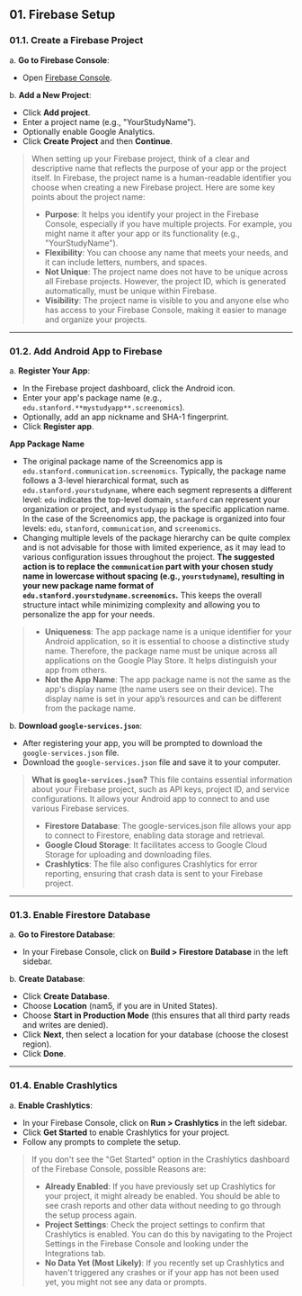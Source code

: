 ## 01. Firebase Setup

### 01.1.  Create a Firebase Project
a. **Go to Firebase Console**:
   - Open [Firebase Console](https://console.firebase.google.com/).

b. **Add a New Project**:
   - Click **Add project**.
   - Enter a project name (e.g., "YourStudyName").
   - Optionally enable Google Analytics.
   - Click **Create Project** and then **Continue**.

> When setting up your Firebase project, think of a clear and descriptive name that reflects the purpose of your app or the project itself. In Firebase, the project name is a human-readable identifier you choose when creating a new Firebase project. Here are some key points about the project name:
> * **Purpose**: It helps you identify your project in the Firebase Console, especially if you have multiple projects. For example, you might name it after your app or its functionality (e.g., "YourStudyName").
> * **Flexibility**: You can choose any name that meets your needs, and it can include letters, numbers, and spaces.
> * **Not Unique**: The project name does not have to be unique across all Firebase projects. However, the project ID, which is generated automatically, must be unique within Firebase.
> * **Visibility**: The project name is visible to you and anyone else who has access to your Firebase Console, making it easier to manage and organize your projects.

---

### 01.2. Add Android App to Firebase
a. **Register Your App**:
   - In the Firebase project dashboard, click the Android icon.
   - Enter your app's package name (e.g., `edu.stanford.**mystudyapp**.screenomics`).
   - Optionally, add an app nickname and SHA-1 fingerprint.
   - Click **Register app**.

**App Package Name**
* The original package name of the Screenomics app is `edu.stanford.communication.screenomics`. Typically, the package name follows a 3-level hierarchical format, such as `edu.stanford.yourstudyname`, where each segment represents a different level: `edu` indicates the top-level domain, `stanford` can represent your organization or project, and `mystudyapp` is the specific application name. In the case of the Screenomics app, the package is organized into four levels: `edu`, `stanford`, `communication`, and `screenomics`.
* Changing multiple levels of the package hierarchy can be quite complex and is not advisable for those with limited experience, as it may lead to various configuration issues throughout the project. **The suggested action is to replace the `communication` part with your chosen study name in lowercase without spacing (e.g., `yourstudyname`), resulting in your new package name format of `edu.stanford.yourstudyname.screenomics`.** This keeps the overall structure intact while minimizing complexity and allowing you to personalize the app for your needs.
> * **Uniqueness**: The app package name is a unique identifier for your Android application, so it is essential to choose a distinctive study name. Therefore, the package name must be unique across all applications on the Google Play Store. It helps distinguish your app from others. 
> * **Not the App Name**: The app package name is not the same as the app's display name (the name users see on their device). The display name is set in your app’s resources and can be different from the package name.



 
b. **Download `google-services.json`**:
   - After registering your app, you will be prompted to download the `google-services.json` file.
   - Download the `google-services.json` file and save it to your computer.

> **What is `google-services.json`?** This file contains essential information about your Firebase project, such as API keys, project ID, and service configurations. It allows your Android app to connect to and use various Firebase services.
>    * **Firestore Database**: The google-services.json file allows your app to connect to Firestore, enabling data storage and retrieval.
>    * **Google Cloud Storage**: It facilitates access to Google Cloud Storage for uploading and downloading files.
>    * **Crashlytics**: The file also configures Crashlytics for error reporting, ensuring that crash data is sent to your Firebase project.

---
 
### 01.3. Enable Firestore Database
a. **Go to Firestore Database**:
   - In your Firebase Console, click on **Build > Firestore Database** in the left sidebar.

b. **Create Database**:
   - Click **Create Database**.
   - Choose **Location** (nam5, if you are in United States).
   - Choose **Start in Production Mode** (this ensures that all third party reads and writes are denied).
   - Click **Next**, then select a location for your database (choose the closest region).
   - Click **Done**.

---

### 01.4. Enable Crashlytics
a. **Enable Crashlytics**:
   - In your Firebase Console, click on **Run > Crashlytics** in the left sidebar.
   - Click **Get Started** to enable Crashlytics for your project.
   - Follow any prompts to complete the setup.

> If you don't see the "Get Started" option in the Crashlytics dashboard of the Firebase Console, possible Reasons are:
> * **Already Enabled**: If you have previously set up Crashlytics for your project, it might already be enabled. You should be able to see crash reports and other data without needing to go through the setup process again.
> * **Project Settings**: Check the project settings to confirm that Crashlytics is enabled. You can do this by navigating to the Project Settings in the Firebase Console and looking under the Integrations tab.
> * **No Data Yet (Most Likely)**: If you recently set up Crashlytics and haven't triggered any crashes or if your app has not been used yet, you might not see any data or prompts.


